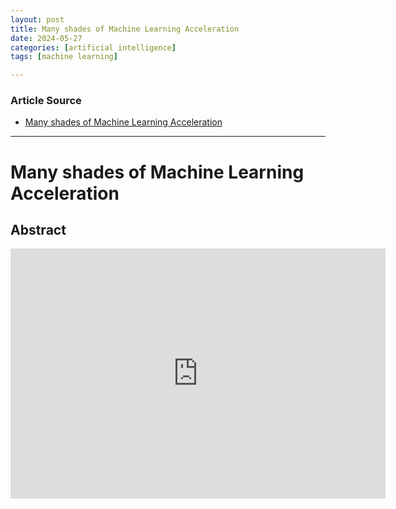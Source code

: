 ```yaml
---
layout: post
title: Many shades of Machine Learning Acceleration
date: 2024-05-27
categories: [artificial intelligence]
tags: [machine learning]

---
```


### Article Source


* [Many shades of Machine Learning Acceleration](https://www.youtube.com/watch?v=8Oy0XvemC1k&list=PLn0nrSd4xjjZ9bndqx3KCXxB_ZARF8vqS&index=11)

---


# Many shades of Machine Learning Acceleration


## Abstract

<iframe width="600" height="400" src="https://www.youtube.com/embed/8Oy0XvemC1k?si=y4TfL8U-QJ9NZZ4t" title="YouTube video player" frameborder="0" allow="accelerometer; autoplay; clipboard-write; encrypted-media; gyroscope; picture-in-picture; web-share" referrerpolicy="strict-origin-when-cross-origin" allowfullscreen></iframe>